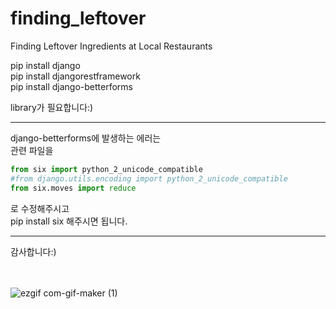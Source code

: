# finding_leftover
Finding Leftover Ingredients at Local Restaurants


pip install django <br>
pip install djangorestframework <br>
pip install django-betterforms

library가 필요합니다:)
***
django-betterforms에 발생하는 에러는 <br>
관련 파일을<br>
```python
from six import python_2_unicode_compatible
#from django.utils.encoding import python_2_unicode_compatible
from six.moves import reduce
```
로 수정해주시고 <br>
pip install six 해주시면 됩니다.<br>
***
감사합니다:)
 <br><br><br>


![ezgif com-gif-maker (1)](https://user-images.githubusercontent.com/70243735/97890914-76687800-1d71-11eb-84d9-daed0d823db2.gif)
